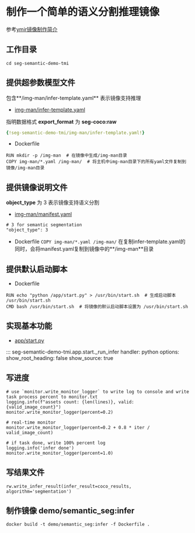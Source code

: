 # 制作一个简单的语义分割推理镜像

参考[ymir镜像制作简介](../overview/ymir-executor.md)

## 工作目录

```
cd seg-semantic-demo-tmi
```

## 提供超参数模型文件

包含**/img-man/infer-template.yaml** 表示镜像支持推理

- [img-man/infer-template.yaml](seg-semantic-demo-tmi/img-man/infer-template.yaml)

指明数据格式 **export_format** 为 **seg-coco:raw**

```yaml
{!seg-semantic-demo-tmi/img-man/infer-template.yaml!}
```

- Dockerfile

```
RUN mkdir -p /img-man  # 在镜像中生成/img-man目录
COPY img-man/*.yaml /img-man/  # 将主机中img-man目录下的所有yaml文件复制到镜像/img-man目录
```

## 提供镜像说明文件

**object_type** 为 3 表示镜像支持语义分割

- [img-man/manifest.yaml](../../seg-semantic-demo-tmi/img-man/manifest.yaml)
```
# 3 for semantic segmentation
"object_type": 3
```

- Dockerfile
`COPY img-man/*.yaml /img-man/` 在复制infer-template.yaml的同时，会将manifest.yaml复制到镜像中的**/img-man**目录

## 提供默认启动脚本

- Dockerfile
```
RUN echo "python /app/start.py" > /usr/bin/start.sh  # 生成启动脚本 /usr/bin/start.sh
CMD bash /usr/bin/start.sh  # 将镜像的默认启动脚本设置为 /usr/bin/start.sh
```

## 实现基本功能

- [app/start.py](../../seg-semantic-demo-tmi/app/start.py)

::: seg-semantic-demo-tmi.app.start._run_infer
    handler: python
    options:
      show_root_heading: false
      show_source: true

## 写进度

```
# use `monitor.write_monitor_logger` to write log to console and write task process percent to monitor.txt
logging.info(f"assets count: {len(lines)}, valid: {valid_image_count}")
monitor.write_monitor_logger(percent=0.2)

# real-time monitor
monitor.write_monitor_logger(percent=0.2 + 0.8 * iter / valid_image_count)

# if task done, write 100% percent log
logging.info('infer done')
monitor.write_monitor_logger(percent=1.0)
```

## 写结果文件

```
rw.write_infer_result(infer_result=coco_results, algorithm='segmentation')
```

## 制作镜像 demo/semantic_seg:infer

```
docker build -t demo/semantic_seg:infer -f Dockerfile .
```
